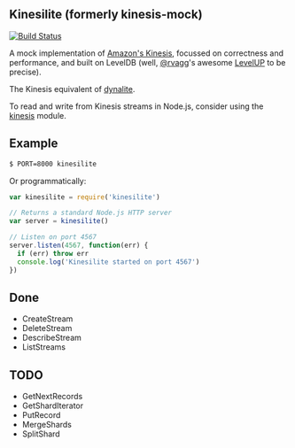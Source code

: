 Kinesilite (formerly kinesis-mock)
----------------------------------

[![Build Status](https://secure.travis-ci.org/mhart/kinesilite.png?branch=master)](http://travis-ci.org/mhart/kinesilite)

A mock implementation of [Amazon's Kinesis](http://docs.aws.amazon.com/kinesis/latest/APIReference/),
focussed on correctness and performance, and built on LevelDB
(well, [@rvagg](https://github.com/rvagg)'s awesome [LevelUP](https://github.com/rvagg/node-levelup) to be precise).

The Kinesis equivalent of [dynalite](https://github.com/mhart/dynalite).

To read and write from Kinesis streams in Node.js, consider using the [kinesis](https://github.com/mhart/kinesis)
module.

Example
-------

```sh
$ PORT=8000 kinesilite
```

Or programmatically:

```js
var kinesilite = require('kinesilite')

// Returns a standard Node.js HTTP server
var server = kinesilite()

// Listen on port 4567
server.listen(4567, function(err) {
  if (err) throw err
  console.log('Kinesilite started on port 4567')
})
```

Done
----

* CreateStream
* DeleteStream
* DescribeStream
* ListStreams

TODO
----

* GetNextRecords
* GetShardIterator
* PutRecord
* MergeShards
* SplitShard
